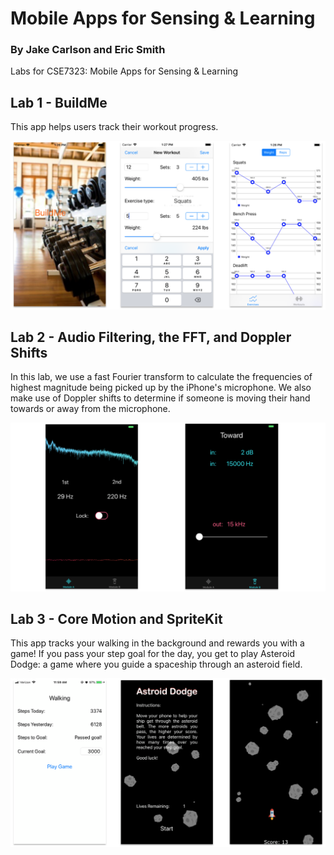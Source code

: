 # Mobile Apps for Sensing & Learning
### By Jake Carlson and Eric Smith

Labs for CSE7323: Mobile Apps for Sensing & Learning

## Lab 1 - BuildMe
This app helps users track their workout progress.


![Lab1 Screenshot](Screenshots/Lab%201.png)

## Lab 2 - Audio Filtering, the FFT, and Doppler Shifts
In this lab, we use a fast Fourier transform to calculate the frequencies of highest magnitude being picked up by the iPhone's microphone. We also make use of Doppler shifts to determine if someone is moving their hand towards or away from the microphone. 


![Lab2 Screenshot](Screenshots/Lab%202.png)


## Lab 3 - Core Motion and SpriteKit
This app tracks your walking in the background and rewards you with a game! If you pass your step goal for the day, you get to play Asteroid Dodge: a game where you guide a spaceship through an asteroid field.


![Lab3 Screenshot](Screenshots/Lab%203.png)